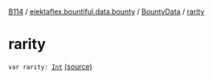 [B114](../../index.md) / [ejektaflex.bountiful.data.bounty](../index.md) / [BountyData](index.md) / [rarity](./rarity.md)

# rarity

`var rarity: `[`Int`](https://kotlinlang.org/api/latest/jvm/stdlib/kotlin/-int/index.html) [(source)](https://github.com/ejektaflex/Bountiful/tree/develop/src/main/kotlin/ejektaflex/bountiful/data/bounty/BountyData.kt#L30)